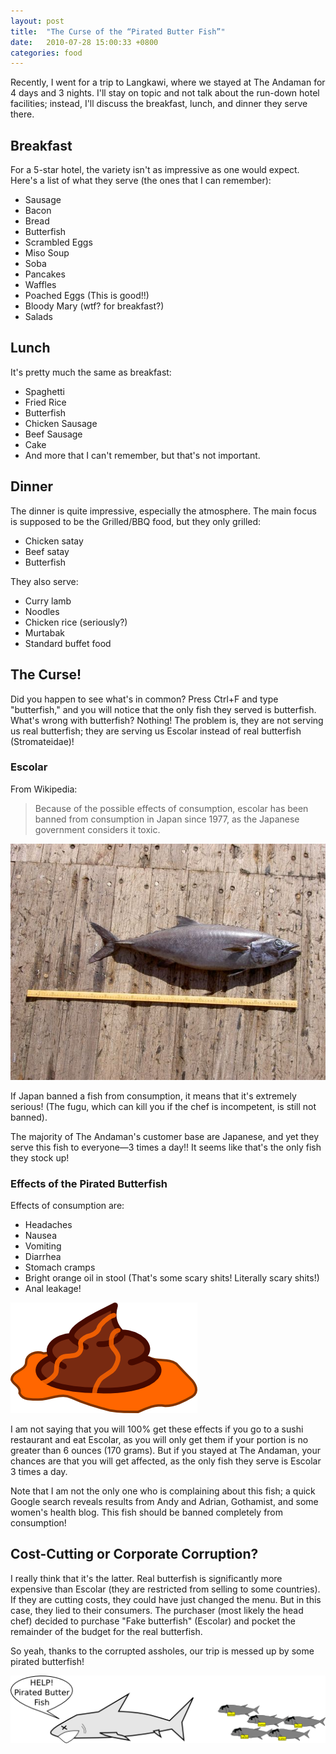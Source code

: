 ```yaml
---
layout: post
title:  "The Curse of the “Pirated Butter Fish”"
date:   2010-07-28 15:00:33 +0800
categories: food
---
```


Recently, I went for a trip to Langkawi, where we stayed at The Andaman for 4 days and 3 nights. I'll stay on topic and not talk about the run-down hotel facilities; instead, I'll discuss the breakfast, lunch, and dinner they serve there.

## Breakfast
For a 5-star hotel, the variety isn't as impressive as one would expect. Here's a list of what they serve (the ones that I can remember): 
- Sausage
- Bacon
- Bread
- Butterfish
- Scrambled Eggs
- Miso Soup
- Soba
- Pancakes
- Waffles
- Poached Eggs (This is good!!)
- Bloody Mary (wtf? for breakfast?)
- Salads

## Lunch
It's pretty much the same as breakfast: 
- Spaghetti
- Fried Rice
- Butterfish
- Chicken Sausage
- Beef Sausage
- Cake
- And more that I can't remember, but that's not important.

## Dinner
The dinner is quite impressive, especially the atmosphere. The main focus is supposed to be the Grilled/BBQ food, but they only grilled:
- Chicken satay
- Beef satay
- Butterfish

They also serve:
- Curry lamb
- Noodles
- Chicken rice (seriously?)
- Murtabak
- Standard buffet food

## The Curse!
Did you happen to see what's in common? Press Ctrl+F and type "butterfish," and you will notice that the only fish they served is butterfish. What's wrong with butterfish? Nothing! The problem is, they are not serving us real butterfish; they are serving us Escolar instead of real butterfish (Stromateidae)!

### Escolar
From Wikipedia:

> Because of the possible effects of consumption, escolar has been banned from consumption in Japan since 1977, as the Japanese government considers it toxic.

![Escolar](/images/archives/Escolar1.jpg)

If Japan banned a fish from consumption, it means that it's extremely serious! (The fugu, which can kill you if the chef is incompetent, is still not banned).

The majority of The Andaman's customer base are Japanese, and yet they serve this fish to everyone—3 times a day!! It seems like that's the only fish they stock up!

### Effects of the Pirated Butterfish
Effects of consumption are:
- Headaches
- Nausea
- Vomiting
- Diarrhea
- Stomach cramps
- Bright orange oil in stool (That's some scary shits! Literally scary shits!)
- Anal leakage!


![Oily Shits](/images/archives/oilyShits.png)

I am not saying that you will 100% get these effects if you go to a sushi restaurant and eat Escolar, as you will only get them if your portion is no greater than 6 ounces (170 grams). But if you stayed at The Andaman, your chances are that you will get affected, as the only fish they serve is Escolar 3 times a day.

Note that I am not the only one who is complaining about this fish; a quick Google search reveals results from Andy and Adrian, Gothamist, and some women's health blog. This fish should be banned completely from consumption!

## Cost-Cutting or Corporate Corruption?
I really think that it's the latter. Real butterfish is significantly more expensive than Escolar (they are restricted from selling to some countries). If they are cutting costs, they could have just changed the menu. But in this case, they lied to their consumers. The purchaser (most likely the head chef) decided to purchase "Fake butterfish" (Escolar) and pocket the remainder of the budget for the real butterfish.

So yeah, thanks to the corrupted assholes, our trip is messed up by some pirated butterfish!

<img src="/images/archives/butterfishattack.png" alt="Pirated Butterfish attack!" style="background: white" />